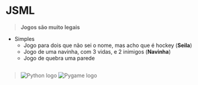 # JSML 
> **Jogos são muito legais**
+ Simples
  + Jogo para dois que não sei o nome, mas acho que é hockey (**Seila**)
  + Jogo de uma navinha, com 3 vidas, e 2 inimigos (**Navinha**)
  + Jogo de quebra uma parede

##

> ![Python logo](https://www.python.org/static/img/python-logo.png) 
![Pygame logo](https://www.pygame.org/images/logo_lofi.png)
